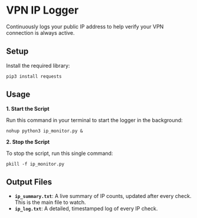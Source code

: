 # VPN IP Logger

Continuously logs your public IP address to help verify your VPN connection is always active.

## Setup

Install the required library:

```
pip3 install requests
```

## Usage

**1. Start the Script**

Run this command in your terminal to start the logger in the background:

```
nohup python3 ip_monitor.py &
```

**2. Stop the Script**

To stop the script, run this single command:

```
pkill -f ip_monitor.py
```

## Output Files

  * **`ip_summary.txt`**: A live summary of IP counts, updated after every check. This is the main file to watch.
  * **`ip_log.txt`**: A detailed, timestamped log of every IP check.
